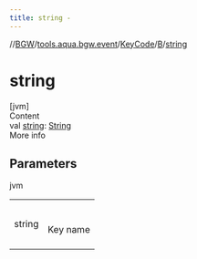 ```yaml
---
title: string -
---
```

//[BGW](../../../../index.md)/[tools.aqua.bgw.event](../../index.md)/[KeyCode](../index.md)/[B](index.md)/[string](string.md)



# string  
[jvm]  
Content  
val [string](string.md): [String](https://kotlinlang.org/api/latest/jvm/stdlib/kotlin/-string/index.html)  
More info  


## Parameters  
  
jvm  
  
| | |
|---|---|
| <a name="tools.aqua.bgw.event/KeyCode.B/string/#/PointingToDeclaration/"></a>string| <a name="tools.aqua.bgw.event/KeyCode.B/string/#/PointingToDeclaration/"></a><br><br>Key name<br><br>|
  
  



